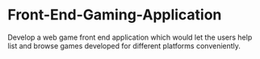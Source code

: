 # Front-End-Gaming-Application
Develop a web game front end application which would let the users help list and browse games developed for different platforms conveniently.
